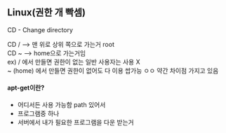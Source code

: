 ## Linux(권한 개 빡셈)
CD - Change directory

CD / --> 맨 위로 상위 쪽으로 가는거 root<br>
CD ~ --> home으로 가는거임<br>ex)
/ 에서 만들면 권한이 없는 일반 사용자는 사용 X <br>
~ (home) 에서 만들면 권한이 없어도 다 이용 쌉가능 ㅇㅇ 약간 차이점 가지고 있음

#### apt-get이란?
- 어디서든 사용 가능함 path 있어서
- 프로그램중 하나
- 서버에서 내가 필요한 프로그램을 다운 받는거
